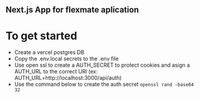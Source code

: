 ## Next.js App for flexmate aplication

# To get started

* Create a vercel postgres DB
* Copy the .env.local secrets to the .env file
* Use open ssl to create a AUTH_SECRET to protect cookies and asign a AUTH_URL to the correct URl (ex: AUTH_URL=http://localhost:3000/api/auth)
* Use the command below to create the auth secret
``` openssl rand -base64 32 ```

